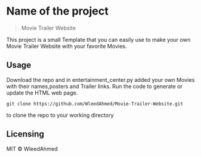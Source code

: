 
# Name of the project
> Movie Trailer Website

This project is a small Template that you can easily use to make your own Movie
Trailer Website with your favorite Movies.

## Usage

Download the repo and in entertainment_center.py added your own Movies with their names,posters and
Trailer links.
Run the code to generate or update the HTML web page.



```shell
git clone https://github.com/WleedAhmed/Movie-Trailer-Website.git
```

to clone the repo to your working directory

## Licensing

MIT © WleedAhmed

